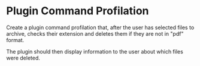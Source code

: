# Plugin Command Profilation

Create a plugin command profilation that, after the user has selected files to archive, checks their extension and deletes them if they are not in "pdf" format. 

The plugin should then display information to the user about which files were deleted.
